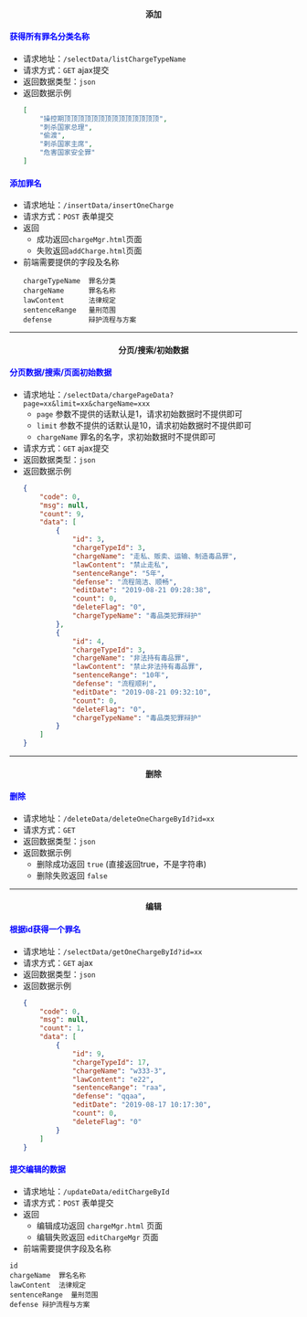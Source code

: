 #### <center>添加</center>

#### <font color="blue">获得所有罪名分类名称</font>
- 请求地址：`/selectData/listChargeTypeName`
- 请求方式：`GET` ajax提交
- 返回数据类型：`json`
- 返回数据示例
    ```json
    [
        "操控期顶顶顶顶顶顶顶顶顶顶顶顶顶顶",
        "刺杀国家总理",
        "偷渡",
        "剌杀国家主席",
        "危害国家安全罪"
    ]
    ```

#### <font color="blue">添加罪名</font>
- 请求地址：`/insertData/insertOneCharge`
- 请求方式：`POST` 表单提交
- 返回
  + 成功返回`chargeMgr.html`页面
  + 失败返回`addCharge.html`页面
- 前端需要提供的字段及名称
    ```
    chargeTypeName  罪名分类
    chargeName      罪名名称
    lawContent      法律规定
    sentenceRange   量刑范围
    defense         辩护流程与方案
    ```

---

#### <center>分页/搜索/初始数据</center>

#### <font color="blue">分页数据/搜索/页面初始数据</font>
- 请求地址：`/selectData/chargePageData?page=xx&limit=xx&chargeName=xxx`
  + `page` 参数不提供的话默认是1，请求初始数据时不提供即可
  + `limit` 参数不提供的话默认是10，请求初始数据时不提供即可
  + `chargeName` 罪名的名字，求初始数据时不提供即可
- 请求方式：`GET` ajax提交
- 返回数据类型：`json`
- 返回数据示例
    ```json
    {
        "code": 0,
        "msg": null,
        "count": 9,
        "data": [
            {
                "id": 3,
                "chargeTypeId": 3,
                "chargeName": "走私、贩卖、运输、制造毒品罪",
                "lawContent": "禁止走私",
                "sentenceRange": "5年",
                "defense": "流程简洁、顺畅",
                "editDate": "2019-08-21 09:28:38",
                "count": 0,
                "deleteFlag": "0",
                "chargeTypeName": "毒品类犯罪辩护"
            },
            {
                "id": 4,
                "chargeTypeId": 3,
                "chargeName": "非法持有毒品罪",
                "lawContent": "禁止非法持有毒品罪",
                "sentenceRange": "10年",
                "defense": "流程顺利",
                "editDate": "2019-08-21 09:32:10",
                "count": 0,
                "deleteFlag": "0",
                "chargeTypeName": "毒品类犯罪辩护"
            }
        ]
    }
    ```

---
#### <center>删除</center>

#### <font color="blue">删除</font>
- 请求地址：`/deleteData/deleteOneChargeById?id=xx`
- 请求方式：`GET`
- 返回数据类型：`json`
- 返回数据示例
  + 删除成功返回 `true` (直接返回true，不是字符串)
  + 删除失败返回 `false`

---

#### <center>编辑</center>

#### <font color="blue">根据id获得一个罪名</font>
- 请求地址：`/selectData/getOneChargeById?id=xx`
- 请求方式：`GET` ajax
- 返回数据类型：`json`
- 返回数据示例
    ```json
    {
        "code": 0,
        "msg": null,
        "count": 1,
        "data": [
            {
                "id": 9,
                "chargeTypeId": 17,
                "chargeName": "w333-3",
                "lawContent": "e22",
                "sentenceRange": "raa",
                "defense": "qqaa",
                "editDate": "2019-08-17 10:17:30",
                "count": 0,
                "deleteFlag": "0"
            }
        ]
    }
    ```

#### <font color="blue">提交编辑的数据</font>
- 请求地址：`/updateData/editChargeById`
- 请求方式：`POST` 表单提交
- 返回
  + 编辑成功返回 `chargeMgr.html` 页面
  + 编辑失败返回 `editChargeMgr` 页面
- 前端需要提供字段及名称
```
id
chargeName  罪名名称
lawContent  法律规定
sentenceRange  量刑范围
defense 辩护流程与方案
```